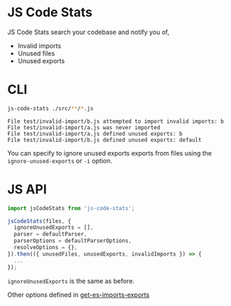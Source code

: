 # JS Code Stats

JS Code Stats search your codebase and notify you of,

* Invalid imports
* Unused files
* Unused exports

# CLI

```bash
js-code-stats ./src/**/*.js
```

```
File test/invalid-import/b.js attempted to import invalid imports: b
File test/invalid-import/a.js was never imported
File test/invalid-import/a.js defined unused exports: b
File test/invalid-import/b.js defined unused exports: default
```

You can specify to ignore unused exports exports from files using the `ignore-unused-exports` or `-i` option.

# JS API

```js
import jsCodeStats from 'js-code-stats';

jsCodeStats(files, {
  ignoreUnusedExports = [],
  parser = defaultParser,
  parserOptions = defaultParserOptions,
  resolveOptions = {},
}).then(({ unusedFiles, unusedExports, invalidImports }) => {
  ...
});
```

`ignoreUnusedExports` is the same as before.

Other options defined in [get-es-imports-exports](https://github.com/jacobp100/get-es-imports-exports)
